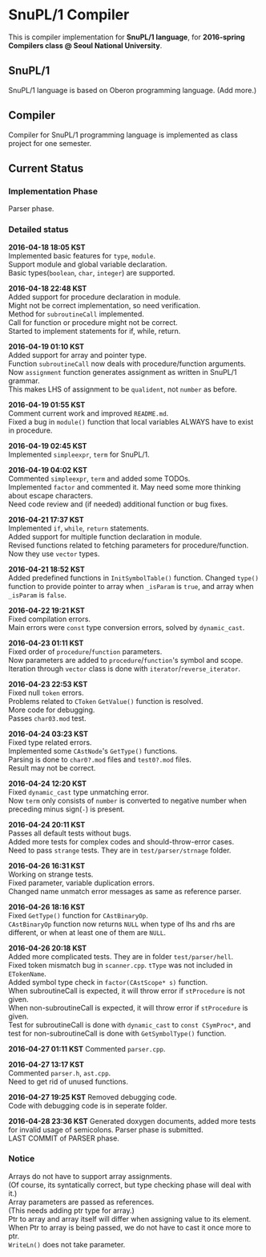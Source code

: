 # SnuPL/1 Compiler
This is compiler implementation for **SnuPL/1 language**,
for **2016-spring Compilers class @ Seoul National University**.

## SnuPL/1
SnuPL/1 language is based on Oberon programming language.
(Add more.)

## Compiler
Compiler for SnuPL/1 programming language is implemented as
class project for one semester.

## Current Status

### Implementation Phase
Parser phase.

### Detailed status
**2016-04-18 18:05 KST**  
Implemented basic features for <code>type</code>, <code>module</code>.     
Support module and global variable declaration.  
Basic types(<code>boolean</code>, <code>char</code>, <code>integer</code>) are supported.  
  
**2016-04-18 22:48 KST**  
Added support for procedure declaration in module.  
Might not be correct implementation, so need verification.   
Method for <code>subroutineCall</code> implemented.  
Call for function or procedure might not be correct.  
Started to implement statements for if, while, return.  
  
**2016-04-19 01:10 KST**  
Added support for array and pointer type.  
Function <code>subroutineCall</code> now deals with procedure/function arguments.  
Now <code>assignment</code> function generates assignment as written in SnuPL/1 grammar.  
This makes LHS of assignment to be <code>qualident</code>, not <code>number</code> as before.  
  
**2016-04-19 01:55 KST**  
Comment current work and improved <code>README.md</code>.  
Fixed a bug in <code>module()</code> function that local variables ALWAYS have to exist in procedure.  
  
**2016-04-19 02:45 KST**  
Implemented <code>simpleexpr</code>, <code>term</code> for SnuPL/1.  
  
**2016-04-19 04:02 KST**  
Commented <code>simpleexpr</code>, <code>term</code> and added some TODOs.  
Implemented <code>factor</code> and commented it. May need some more thinking about escape characters.  
Need code review and (if needed) additional function or bug fixes.  
  
**2016-04-21 17:37 KST**  
Implemented <code>if</code>, <code>while</code>, <code>return</code> statements.  
Added support for multiple function declaration in module.  
Revised functions related to fetching parameters for procedure/function. Now they use <code>vector</code> types.  
  
**2016-04-21 18:52 KST**  
Added predefined functions in <code>InitSymbolTable()</code> function.
Changed <code>type()</code> function to provide pointer to array when <code>_isParam</code> is <code>true</code>,
and array when <code>_isParam</code> is <code>false</code>.  
  
**2016-04-22 19:21 KST**  
Fixed compilation errors.  
Main errors were <code>const</code> type conversion errors, solved by <code>dynamic_cast</code>.  
  
**2016-04-23 01:11 KST**  
Fixed order of <code>procedure</code>/<code>function</code> parameters.  
Now parameters are added to <code>procedure</code>/<code>function</code>'s symbol and scope.  
Iteration through <code>vector</code> class is done with <code>iterator</code>/<code>reverse_iterator</code>.  
  
**2016-04-23 22:53 KST**  
Fixed null <code>token</code> errors.  
Problems related to <code>CToken</code> <code>GetValue()</code> function is resolved.  
More code for debugging.  
Passes <code>char03.mod</code> test.  
  
**2016-04-24 03:23 KST**  
Fixed type related errors.  
Implemented some <code>CAstNode</code>'s <code>GetType()</code> functions.  
Parsing is done to <code>char0?.mod</code> files and <code>test0?.mod</code> files.  
Result may not be correct.   
  
**2016-04-24 12:20 KST**  
Fixed <code>dynamic_cast</code> type unmatching error.  
Now <code>term</code> only consists of <code>number</code> is converted to negative number when
preceding minus sign(<code>-</code>) is present.    
  
**2016-04-24 20:11 KST**  
Passes all default tests without bugs.  
Added more tests for complex codes and should-throw-error cases.  
Need to pass <code>strange</code> tests. They are in <code>test/parser/strnage</code> folder.  
  
**2016-04-26 16:31 KST**  
Working on strange tests.  
Fixed parameter, variable duplication errors.  
Changed name unmatch error messages as same as reference parser.  
  
**2016-04-26 18:16 KST**  
Fixed <code>GetType()</code> function for <code>CAstBinaryOp</code>.  
<code>CAstBinaryOp</code> function now returns <code>NULL</code> when type of lhs and rhs are different,
or when at least one of them are <code>NULL</code>.  
  
**2016-04-26 20:18 KST**  
Added more complicated tests. They are in folder <code>test/parser/hell</code>.  
Fixed token mismatch bug in <code>scanner.cpp</code>. <code>tType</code> was not included in <code>ETokenName</code>.  
Added symbol type check in <code>factor(CAstScope* s)</code> function.  
When subroutineCall is expected, it will throw error if <code>stProcedure</code> is not given.  
When non-subroutineCall is expected, it will throw error if <code>stProcedure</code> is given.  
Test for subroutineCall is done with <code>dynamic_cast</code> to <code>const CSymProc*</code>,
and test for non-subroutineCall is done with <code>GetSymbolType()</code> function.  
  
**2016-04-27 01:11 KST**
Commented <code>parser.cpp</code>.  
  
**2016-04-27 13:17 KST**  
Commented <code>parser.h</code>, <code>ast.cpp</code>.  
Need to get rid of unused functions.  
  
**2016-04-27 19:25 KST**
Removed debugging code.  
Code with debugging code is in seperate folder.  
  
**2016-04-28 23:36 KST**
Generated doxygen documents, added more tests for invalid usage of semicolons.
Parser phase is submitted.  
LAST COMMIT of PARSER phase.  
   
  
    
### Notice
Arrays do not have to support array assignments.  
(Of course, its syntatically correct, but type checking phase will deal with it.)  
Array parameters are passed as references.  
(This needs adding ptr type for array.)  
Ptr to array and array itself will differ when assigning value to its element.  
When Ptr to array is being passed, we do not have to cast it once more to ptr.  
<code>WriteLn()</code> does not take parameter.  
